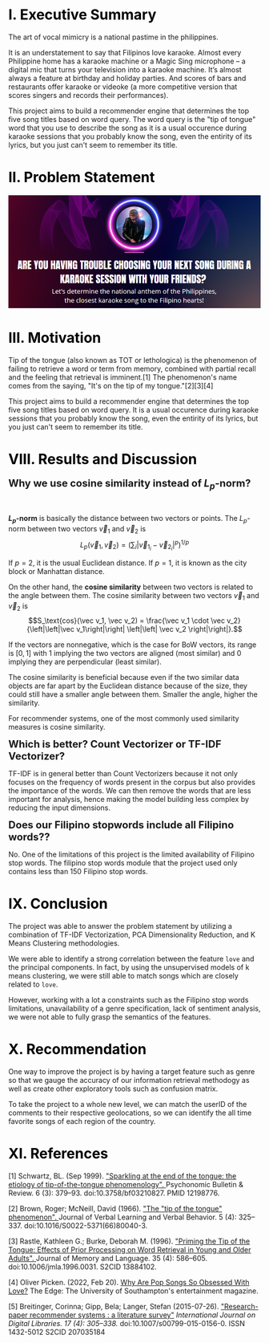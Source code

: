 <h1 style="color:#000000">I. Executive Summary</h1>

The art of vocal mimicry is a national pastime in the philippines.

It is an understatement to say that Filipinos love karaoke. Almost every Philippine home has a karaoke machine or a Magic Sing microphone – a digital mic that turns your television into a karaoke machine. It’s almost always a feature at birthday and holiday parties. And scores of bars and restaurants offer karaoke or videoke (a more competitive version that scores singers and records their performances).

This project aims to build a recommender engine that determines the top five song titles based on word query. The word query is the "tip of tongue" word that you use to describe the song as it is a usual occurence during karaoke sessions that you probably know the song, even the entirity of its lyrics, but you just can't seem to remember its title. 

<h1 style="color:#000000">II. Problem Statement</h1>

<center><img src="problem-statement-2.png"/></center>

<h1 style="color:#000000">III. Motivation</h1>

Tip of the tongue (also known as TOT or lethologica) is the phenomenon of failing to retrieve a word or term from memory, combined with partial recall and the feeling that retrieval is imminent.[1] The phenomenon's name comes from the saying, "It's on the tip of my tongue."[2][3][4]

This project aims to build a recommender engine that determines the top five song titles based on word query. It is a usual occurence during karaoke sessions that you probably know the song, even the entirity of its lyrics, but you just can't seem to remember its title. 

<h1 style="color:#000000">VIII. Results and Discussion</h1>

<span style="font-size: 20px"><b>Why we use cosine similarity instead of $L_p$-norm?</b><p>&nbsp; </p> </span>
<b>$L_p$-norm</b> is basically the distance between two vectors or points. The $L_p$-norm between two vectors $\vec v_1$ and $\vec v_2$ is
$$L_p(\vec v_1, \vec v_2) = \left(\sum_i \left| \vec v_{1_i} - \vec v_{2_i} \right|^p \right)^{1/p}$$

If $p=2$, it is the usual Euclidean distance. If $p=1$, it is known as the city block or Manhattan distance.

On the other hand, the **cosine similarity** between two vectors is related to the angle between them. The cosine similarity between two vectors $\vec v_1$ and $\vec v_2$ is
$$S_\text{cos}(\vec v_1, \vec v_2) = \frac{\vec v_1 \cdot \vec v_2}{\left|\left|\vec v_1\right|\right| \left|\left| \vec v_2 \right|\right|}.$$


If the vectors are nonnegative, which is the case for BoW vectors, its range is $[0,1]$ with 1 implying the two vectors are aligned (most similar) and 0 implying they are perpendicular (least similar).

The cosine similarity is beneficial because even if the two similar data objects are far apart by the Euclidean distance because of the size, they could still have a smaller angle between them. Smaller the angle, higher the similarity.

For recommender systems, one of the most commonly used similarity measures is cosine similarity.

<span style="font-size: 20px"><b>Which is better? Count Vectorizer or TF-IDF Vectorizer?</b></span>

TF-IDF is in general better than Count Vectorizers because it not only focuses on the frequency of words present in the corpus but also provides the importance of the words. We can then remove the words that are less important for analysis, hence making the model building less complex by reducing the input dimensions.
    
<span style="font-size: 20px"><b>Does our Filipino stopwords include all Filipino words??</b></span>

No. One of the limitations of this project is the limited availability of Filipino stop words. The filipino stop words module that the project used only contains less than 150 Filipino stop words.
    
<h1 style="color:#000000">IX. Conclusion</h1>

The project was able to answer the problem statement by utilizing a combination of TF-IDF Vectorization, PCA Dimensionality Reduction, and K Means Clustering methodologies. 

We were able to identify a strong correlation between the feature `love` and the principal components. In fact, by using the unsupervised models of k means clustering, we were still able to match songs which are closely related to `love`.

However, working with a lot a constraints such as the Filipino stop words limitations, unavailability of a genre specification, lack of sentiment analysis, we were not able to fully grasp the semantics of the features.

<h1 style="color:#000000">X. Recommendation</h1>

One way to improve the project is by having a target feature such as genre so that we gauge the accuracy of our information retrieval methodogy as well as create other exploratory tools such as confusion matrix.

To take the project to a whole new level, we can match the userID of the comments to their respective geolocations, so we can identify the all time favorite songs of each region of the country.

<h1 style="color:#000000">XI. References</h1>

[1] Schwartz, BL. (Sep 1999). <a id="ref2" href="https://link.springer.com/article/10.3758/BF03210827.">"Sparkling at the end of the tongue: the etiology of tip-of-the-tongue phenomenology". </a> Psychonomic Bulletin & Review. 6 (3): 379–93. doi:10.3758/bf03210827. PMID 12198776.
 
[2] Brown, Roger; McNeill, David (1966). <a id="ref2" href="https://www.sciencedirect.com/science/article/abs/pii/S0022537166800403?via%3Dihub.">"The "tip of the tongue" phenomenon". </a> Journal of Verbal Learning and Verbal Behavior. 5 (4): 325–337. doi:10.1016/S0022-5371(66)80040-3.
 
[3] Rastle, Kathleen G.; Burke, Deborah M. (1996). <a id="ref2" href="https://www.sciencedirect.com/science/article/abs/pii/S0749596X96900315?via%3Dihub.">"Priming the Tip of the Tongue: Effects of Prior Processing on Word Retrieval in Young and Older Adults". </a> Journal of Memory and Language. 35 (4): 586–605. doi:10.1006/jmla.1996.0031. S2CID 13884102.

[4] Oliver Picken. (2022, Feb 20). <a id="ref2" href="https://www.theedgesusu.co.uk/records/2022/02/20/why-are-pop-songs-so-obsessed-with-love/."> Why Are Pop Songs So Obsessed With Love?</a> The Edge: The University of Southampton's entertainment magazine.

[5] Breitinger, Corinna; Gipp, Bela; Langer, Stefan (2015-07-26). <a id="ref2" href="https://link.springer.com/article/10.1007/s00799-015-0156-0.">"Research-paper recommender systems : a literature survey"</a> <i>International Journal on Digital Libraries. 17 (4): 305–338.</i> doi:10.1007/s00799-015-0156-0. ISSN 1432-5012 S2CID 207035184


